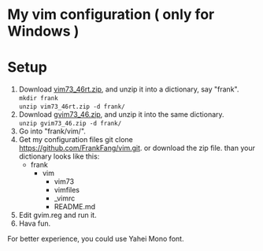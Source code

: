 My vim configuration ( only for Windows )
=

Setup
=
1. Download [vim73_46rt.zip](http://ftp.vim.org/pub/vim/pc/vim73_46rt.zip), and unzip it into a dictionary, say "frank".<br/>
    `mkdir frank`<br/>
    `unzip vim73_46rt.zip -d frank/`
2. Download [gvim73_46.zip](http://ftp.vim.org/pub/vim/pc/gvim73_46.zip), and unzip it into the same dictionary.<br/>
    `unzip gvim73_46.zip -d frank/`
3. Go into "frank/vim/".
4. Get my configuration files
    git clone https://github.com/FrankFang/vim.git.
    or download the zip file.  than your dictionary looks like this:
    + frank
    	+ vim
            + vim73
            + vimfiles
            + _vimrc
            + README.md
5. Edit gvim.reg and run it.
5. Hava fun. 

For better experience, you could use Yahei Mono font.
